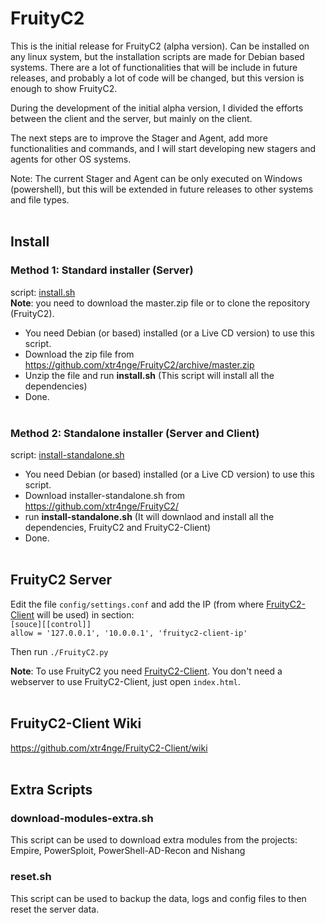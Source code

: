 # FruityC2

This is the initial release for FruityC2 (alpha version). Can be installed on any linux system, but the installation scripts are made for Debian based systems. There are a lot of functionalities that will be include in future releases, and probably a lot of code will be changed, but this version is enough to show FruityC2.

During the development of the initial alpha version, I divided the efforts between the client and the server, but mainly on the client. 

The next steps are to improve the Stager and Agent, add more functionalities and commands, and I will start developing new stagers and agents for other OS systems.

Note: The current Stager and Agent can be only executed on Windows (powershell), but this will be extended in future releases to other systems and file types.
<br><br>

## Install

### Method 1: Standard installer (Server)

script: [install.sh](https://github.com/xtr4nge/FruityC2/blob/master/install.sh)
<br>**Note**: you need to download the master.zip file or to clone the repository (FruityC2).

- You need Debian (or based) installed (or a Live CD version) to use this script.
- Download the zip file from https://github.com/xtr4nge/FruityC2/archive/master.zip
- Unzip the file and run **install.sh** (This script will install all the dependencies)
- Done.
<br><br>

### Method 2: Standalone installer (Server and Client)

script: [install-standalone.sh](https://github.com/xtr4nge/FruityC2/blob/master/install-standalone.sh)

- You need Debian (or based) installed (or a Live CD version) to use this script.
- Download installer-standalone.sh from https://github.com/xtr4nge/FruityC2/
- run **install-standalone.sh** (It will downlaod and install all the dependencies, FruityC2 and FruityC2-Client)
- Done.
<br><br>

## FruityC2 Server

Edit the file `config/settings.conf` and add the IP (from where [FruityC2-Client](https://github.com/xtr4nge/FruityC2-Client) will be used) in section:
<br>
`[souce][[control]]`
<br>
`allow = '127.0.0.1', '10.0.0.1', 'fruityc2-client-ip'`

Then run `./FruityC2.py`

**Note**: To use FruityC2 you need [FruityC2-Client](https://github.com/xtr4nge/FruityC2-Client). You don't need a webserver to use FruityC2-Client, just open `index.html`.
<br><br>

## FruityC2-Client Wiki
https://github.com/xtr4nge/FruityC2-Client/wiki
<br><br>

## Extra Scripts

### download-modules-extra.sh
This script can be used to download extra modules from the projects: Empire, PowerSploit, PowerShell-AD-Recon and Nishang

### reset.sh
This script can be used to backup the data, logs and config files to then reset the server data.
